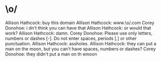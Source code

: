 <!--
id: 9572240
link: http://tumblr.atmos.org/post/9572240/o
slug: o
date: Fri Aug 24 2007 09:38:11 GMT-0700 (PDT)
publish: 2007-08-024
tags: 
title: \o/
-->


\o/
===

Allison Hathcock: buy this domain Allison Hathcock: www.\\o/.com Corey
Donohoe: i dn't think you can have that Allison Hathcock: or would that
work? Allison Hathcock: damn. Corey Donohoe: Please use only letters,
numbers or dashes [-]. Do not enter spaces, periods [.] or other
punctuation. Allison Hathcock: assholes. Allison Hathcock: they can put
a man on the moon, but you can't have spaces, numbers or dashes? Corey
Donohoe: they didn't put a man on th emoon

